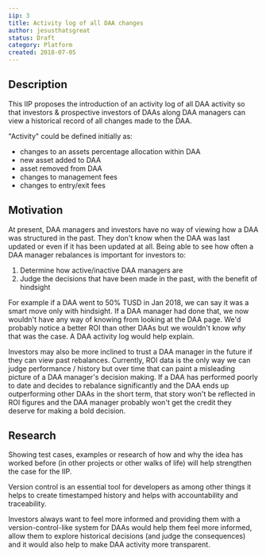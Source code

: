 ```yaml
---
iip: 3
title: Activity log of all DAA changes
author: jesusthatsgreat
status: Draft
category: Platform
created: 2018-07-05
---
```


<!--You can leave these HTML comments in your merged IIP and delete the visible duplicate text guides, they will not appear and may be helpful to refer to if you edit it again. This is the suggested template for new IIPs. Note that an IIP number will be assigned by an editor. When opening a pull request to submit your IIP, please use an abbreviated title in the filename, `iip-title_abbrev.md`. The title should be 44 characters or less.-->

## Description
<!--Provide a simplified and layman-accessible explanation of the IIP.-->
This IIP proposes the introduction of an activity log of all DAA activity so that investors & prospective investors of DAAs along DAA managers can view a historical record of all changes made to the DAA. 

"Activity" could be defined initially as:
* changes to an assets percentage allocation within DAA
* new asset added to DAA
* asset removed from DAA
* changes to management fees
* changes to entry/exit fees 

## Motivation
<!-- The motivation should clearly explain why the existing system is inadequate to address the problem that the IIP solves. -->
At present, DAA managers and investors have no way of viewing how a DAA was structured in the past. They don't know when the DAA was last updated or even if it has been updated at all. Being able to see how often a DAA manager rebalances is important for investors to:
1. Determine how active/inactive DAA managers are 
2. Judge the decisions that have been made in the past, with the benefit of hindsight

For example if a DAA went to 50% TUSD in Jan 2018, we can say it was a smart move only with hindsight. If a DAA manager had done that, we now wouldn't have any way of knowing from looking at the DAA page. We'd probably notice a better ROI than other DAAs but we wouldn't know *why* that was the case. A DAA activity log would help explain. 

Investors may also be more inclined to trust a DAA manager in the future if they can view past rebalances. Currently, ROI data is the only way we can judge performance / history but over time that can paint a misleading picture of a DAA manager's decision making. If a DAA has performed poorly to date and decides to rebalance significantly and the DAA ends up outperforming other DAAs in the short term, that story won't be reflected in ROI figures and the DAA manager probably won't get the credit they deserve for making a bold decision.

## Research
<!--Showing test cases, examples or research of how and why the idea has worked before (in other projects or other walks of life) will help strengthen the case for the IIP.-->
Showing test cases, examples or research of how and why the idea has worked before (in other projects or other walks of life) will help strengthen the case for the IIP.

Version control is an essential tool for developers as among other things it helps to create timestamped history and helps with accountability and traceability. 

Investors always want to feel more informed and providing them with a version-control-like system for DAAs would help them feel more informed, allow them to explore historical decisions (and judge the consequences) and it would also help to make DAA activity more transparent.
